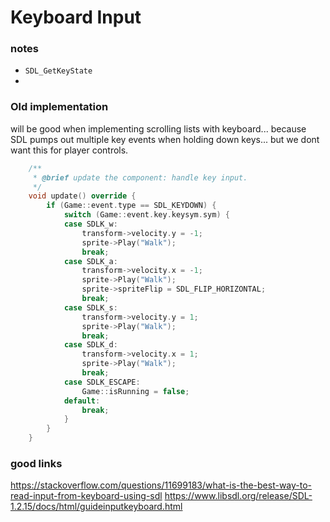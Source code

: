 # Keyboard Input

### notes
- `SDL_GetKeyState`
- 

### Old implementation
will be good when implementing scrolling lists with keyboard... because SDL pumps out multiple key events when holding down keys... but we dont want this for player controls.

```C++
	/**
     * @brief update the component: handle key input.
     */
	void update() override {
		if (Game::event.type == SDL_KEYDOWN) {
			switch (Game::event.key.keysym.sym) {
			case SDLK_w:
				transform->velocity.y = -1;
				sprite->Play("Walk");
				break;
			case SDLK_a:
				transform->velocity.x = -1;
				sprite->Play("Walk");
				sprite->spriteFlip = SDL_FLIP_HORIZONTAL;
				break;
			case SDLK_s:
				transform->velocity.y = 1;
				sprite->Play("Walk");
				break;
			case SDLK_d:
				transform->velocity.x = 1;
				sprite->Play("Walk");
				break;
			case SDLK_ESCAPE:
				Game::isRunning = false;
			default:
				break;
			}
		}
	}
```

### good links
https://stackoverflow.com/questions/11699183/what-is-the-best-way-to-read-input-from-keyboard-using-sdl
https://www.libsdl.org/release/SDL-1.2.15/docs/html/guideinputkeyboard.html